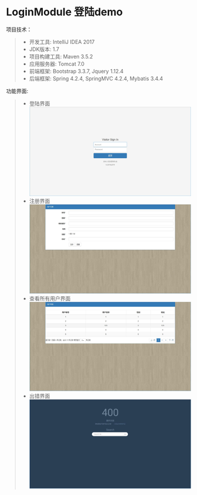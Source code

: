 # LoginModule 登陆demo

项目技术：
> * 开发工具: IntelliJ IDEA 2017
> * JDK版本: 1.7
> * 项目构建工具: Maven 3.5.2
> * 应用服务器: Tomcat 7.0
> * 前端框架: Bootstrap 3.3.7, Jquery 1.12.4
> * 后端框架: Spring 4.2.4, SpringMVC 4.2.4, Mybatis 3.4.4

功能界面:
> * 登陆界面<br />
![登陆界面](https://github.com/blogshixiaodong/LoginModule/blob/master/assets/login.jpg)
> * 注册界面<br />
![注册界面](https://github.com/blogshixiaodong/LoginModule/blob/master/assets/register.jpg)
> * 查看所有用户界面<br />
![查看所有用户界面](https://github.com/blogshixiaodong/LoginModule/blob/master/assets/user_list.jpg)
> * 出错界面<br />
![出错界面](https://github.com/blogshixiaodong/LoginModule/blob/master/assets/error.jpg)

